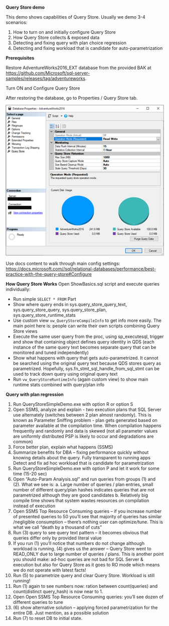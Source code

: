 **Query Store demo**

This demo shows capabilities of Query Store. Usually we demo 3-4 scenarios:
1.	How to turn on and initially configure Query Store
2.	How Query Store collects & exposed data
3.	Detecting and fixing query with plan choice regression
4.	Detecting and fixing workload that is candidate for auto-parametrization

**Prerequisites**

Restore AdventureWorks2016_EXT database from the provided BAK at https://github.com/Microsoft/sql-server-samples/releases/tag/adventureworks.

Turn ON and Configure Query Store

After restoring the database, go to Properties / Query Store tab.

![Query Store in SSMS](./QS_SSMS.png)
 
Use docs content to walk through main config settings: https://docs.microsoft.com//sql/relational-databases/performance/best-practice-with-the-query-store#Configure 

**How Query Store Works**
Open ShowBasics.sql script and execute queries individually:
-	Run simple `SELECT * FROM` Part
-	Show where query ends in sys.query_store_query_text, sys.query_store_query, sys.query_store_plan, sys.query_store_runtime_stats
-	Use custom view `vw_QueryStoreCompileInfo` to get info more easily. The main point here is: people can write their own scripts combining Query Store views
-	Execute the same user query from the proc, using sp_executesql, trigger and show that containing object defines query identity in QDS (each instance of the same query text becomes separate query that can be monitored and tuned independently) 
-	Show what happens with query that gets auto-parametrized. It cannot be searched using the original query text because QDS stores query as parametrized. Hopefully, sys.fn_stmt_sql_handle_from_sql_stmt can be used to track down query using original query text
-	Run `vw_QueryStoreRuntimeInfo` (again custom view) to show main runtime stats combined with query/plan info

**Query with plan regression**
1.	Run QueryStoreSimpleDemo.exe with option R or option S
2.	Open SSMS, analyze and explain - two execution plans that SQL Server use alternately (switches between 2 plan almost randomly). This is known as Parameter Sniffing problem - plan gets generated based on parameter available at the compilation time. When compilation happens frequently and randomly and data is skewed (not all parameter values are uniformly distributed PSP is likely to occur and degradations are common)
3.	Force better plan, explain what happens (SSMS)
4.	Summarize benefits for DBA – fixing performance quickly without knowing details about the query. Fully transparent to running apps
Detect and fix ad hoc workload that is candidate for parametrization
1.	Run QueryStoreSimpleDemo.exe with option P and let it work for some time (15-20 sec)
2.	Open “Auto-Param Analysis.sql” and run queries from groups (1) and (2). What we see is:
a.	Large number of queries / plan entries, small number of different query/plan hashes indicates queries that are not parametrized although they are good candidates
b.	Relatively big compile time shows that system wastes resources on compilation instead of execution
3.	Open SSMS Top Resource Consuming queries – if you increase number of presented queries to 50 you’ll see that majority of queries has similar /negligible consumption – there’s nothing user can optimize/tune. This is what we call “death by a thousand of cuts” 
4.	Run (3) query to see query text pattern – it becomes obvious that queries differ only by provided literal value
5.	If you run (1) you’ll notice that numbers do not change although workload is running. (4) gives us the answer – Query Store went to READ_ONLY due to large number of queries / plans. This is another point you should make: ad-hoc queries are not bad for SQL Server & execution but also for Query Store as it goes to RO mode which means we do not operate with latest facts!
6.	Run (5) to parametrize query and clear Query Store. Workload is still running!
7.	Run (1) again to see numbers now: ration between count(queries) and count(distinct query_hash) is now near to 1.
8.	Open Open SSMS Top Resource Consuming queries: you’ll see dozen of different queries to tune
9.	(6) show alternative solution – applying forced parametrization for the entire DB. Just mention, as a possible solution
10.	Run (7) to reset DB to  initial state.



